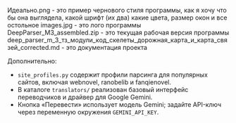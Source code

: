 Идеально.png - это пример чернового стиля программы, как я хочу что бы она выглядела, какой шрифт (их два) какие цвета, размер окон и все остольное
images.jpg - это лого программы
DeepParser_M3_assembled.zip - это текущая рабочая версия программы
deep_parser_m_3_тз_модули_код_скелеты_дорожная_карта_и_карта_связей_corrected.md - это документация проекта

Дополнительно:
- `site_profiles.py` содержит профили парсинга для популярных сайтов, включая webnovel, ranobelib и fanqienovel.
- В каталоге `translators/` реализован базовый интерфейс переводчиков и драйвер для Google Gemini.
- Кнопка «Перевести» использует модель Gemini; задайте API-ключ через переменную окружения `GEMINI_API_KEY`.
